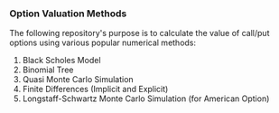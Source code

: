 ### Option Valuation Methods

The following repository's purpose is to calculate the value of call/put options using various popular numerical methods:
1. Black Scholes Model
2. Binomial Tree
3. Quasi Monte Carlo Simulation
4. Finite Differences (Implicit and Explicit)
5. Longstaff-Schwartz Monte Carlo Simulation (for American Option)
